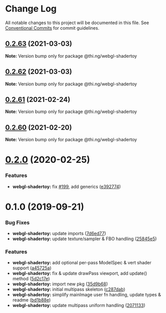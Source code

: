 # Change Log

All notable changes to this project will be documented in this file.
See [Conventional Commits](https://conventionalcommits.org) for commit guidelines.

## [0.2.63](https://github.com/thi-ng/umbrella/compare/@thi.ng/webgl-shadertoy@0.2.62...@thi.ng/webgl-shadertoy@0.2.63) (2021-03-03)

**Note:** Version bump only for package @thi.ng/webgl-shadertoy





## [0.2.62](https://github.com/thi-ng/umbrella/compare/@thi.ng/webgl-shadertoy@0.2.61...@thi.ng/webgl-shadertoy@0.2.62) (2021-03-03)

**Note:** Version bump only for package @thi.ng/webgl-shadertoy





## [0.2.61](https://github.com/thi-ng/umbrella/compare/@thi.ng/webgl-shadertoy@0.2.60...@thi.ng/webgl-shadertoy@0.2.61) (2021-02-24)

**Note:** Version bump only for package @thi.ng/webgl-shadertoy





## [0.2.60](https://github.com/thi-ng/umbrella/compare/@thi.ng/webgl-shadertoy@0.2.59...@thi.ng/webgl-shadertoy@0.2.60) (2021-02-20)

**Note:** Version bump only for package @thi.ng/webgl-shadertoy





# [0.2.0](https://github.com/thi-ng/umbrella/compare/@thi.ng/webgl-shadertoy@0.1.4...@thi.ng/webgl-shadertoy@0.2.0) (2020-02-25)


### Features

* **webgl-shadertoy:** fix [#199](https://github.com/thi-ng/umbrella/issues/199), add generics ([e392774](https://github.com/thi-ng/umbrella/commit/e392774945e4d29f145dba2fd17f99919b2c5fd5))





# 0.1.0 (2019-09-21)

### Bug Fixes

* **webgl-shadertoy:** update imports ([7d6ed77](https://github.com/thi-ng/umbrella/commit/7d6ed77))
* **webgl-shadertoy:** update texture/sampler & FBO handling ([25845e5](https://github.com/thi-ng/umbrella/commit/25845e5))

### Features

* **webgl-shadertoy:** add optional per-pass ModelSpec & vert shader support ([a45725a](https://github.com/thi-ng/umbrella/commit/a45725a))
* **webgl-shadertoy:** fix & update drawPass viewport, add update() method ([5d2c17e](https://github.com/thi-ng/umbrella/commit/5d2c17e))
* **webgl-shadertoy:** import new pkg ([35d9b68](https://github.com/thi-ng/umbrella/commit/35d9b68))
* **webgl-shadertoy:** initial multipass skeleton ([c287dab](https://github.com/thi-ng/umbrella/commit/c287dab))
* **webgl-shadertoy:** simplify mainImage user fn handling, update types & readme ([bd1b88e](https://github.com/thi-ng/umbrella/commit/bd1b88e))
* **webgl-shadertoy:** update multipass uniform handling ([2071133](https://github.com/thi-ng/umbrella/commit/2071133))
